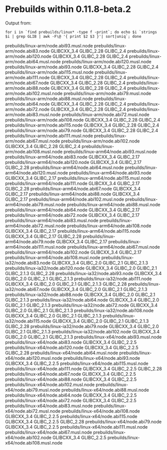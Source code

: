 # Prebuilds within 0.11.8-beta.2

Output from: 

```
for i in `find prebuilds/linux* -type f -print`; do echo $i `strings $i | grep GLIB | awk -F\@ '{ print $2 $3 }'| sort|uniq`; done
```

prebuilds/linux-arm/node.abi93.musl.node
prebuilds/linux-arm/node.abi83.node GLIBCXX_3.4 GLIBC_2.28 GLIBC_2.4
prebuilds/linux-arm/node.abi120.node GLIBCXX_3.4 GLIBC_2.28 GLIBC_2.4
prebuilds/linux-arm/node.abi64.musl.node
prebuilds/linux-arm/node.abi120.musl.node
prebuilds/linux-arm/node.abi93.node GLIBCXX_3.4 GLIBC_2.28 GLIBC_2.4
prebuilds/linux-arm/node.abi115.musl.node
prebuilds/linux-arm/node.abi111.node GLIBCXX_3.4 GLIBC_2.28 GLIBC_2.4
prebuilds/linux-arm/node.abi67.node GLIBCXX_3.4 GLIBC_2.28 GLIBC_2.4
prebuilds/linux-arm/node.abi88.node GLIBCXX_3.4 GLIBC_2.28 GLIBC_2.4
prebuilds/linux-arm/node.abi102.musl.node
prebuilds/linux-arm/node.abi79.musl.node
prebuilds/linux-arm/node.abi88.musl.node
prebuilds/linux-arm/node.abi64.node GLIBCXX_3.4 GLIBC_2.28 GLIBC_2.4
prebuilds/linux-arm/node.abi72.node GLIBCXX_3.4 GLIBC_2.28 GLIBC_2.4
prebuilds/linux-arm/node.abi83.musl.node
prebuilds/linux-arm/node.abi72.musl.node
prebuilds/linux-arm/node.abi108.node GLIBCXX_3.4 GLIBC_2.28 GLIBC_2.4
prebuilds/linux-arm/node.abi115.node GLIBCXX_3.4 GLIBC_2.28 GLIBC_2.4
prebuilds/linux-arm/node.abi79.node GLIBCXX_3.4 GLIBC_2.28 GLIBC_2.4
prebuilds/linux-arm/node.abi111.musl.node
prebuilds/linux-arm/node.abi67.musl.node
prebuilds/linux-arm/node.abi102.node GLIBCXX_3.4 GLIBC_2.28 GLIBC_2.4
prebuilds/linux-arm/node.abi108.musl.node
prebuilds/linux-arm64/node.abi93.musl.node
prebuilds/linux-arm64/node.abi83.node GLIBCXX_3.4 GLIBC_2.17
prebuilds/linux-arm64/node.abi120.node GLIBCXX_3.4 GLIBC_2.17 GLIBC_2.28
prebuilds/linux-arm64/node.abi64.musl.node
prebuilds/linux-arm64/node.abi120.musl.node
prebuilds/linux-arm64/node.abi93.node GLIBCXX_3.4 GLIBC_2.17
prebuilds/linux-arm64/node.abi115.musl.node
prebuilds/linux-arm64/node.abi111.node GLIBCXX_3.4 GLIBC_2.17 GLIBC_2.28
prebuilds/linux-arm64/node.abi67.node GLIBCXX_3.4 GLIBC_2.17
prebuilds/linux-arm64/node.abi88.node GLIBCXX_3.4 GLIBC_2.17
prebuilds/linux-arm64/node.abi102.musl.node
prebuilds/linux-arm64/node.abi79.musl.node
prebuilds/linux-arm64/node.abi88.musl.node
prebuilds/linux-arm64/node.abi64.node GLIBCXX_3.4 GLIBC_2.17
prebuilds/linux-arm64/node.abi72.node GLIBCXX_3.4 GLIBC_2.17
prebuilds/linux-arm64/node.abi83.musl.node
prebuilds/linux-arm64/node.abi72.musl.node
prebuilds/linux-arm64/node.abi108.node GLIBCXX_3.4 GLIBC_2.17
prebuilds/linux-arm64/node.abi115.node GLIBCXX_3.4 GLIBC_2.17 GLIBC_2.28
prebuilds/linux-arm64/node.abi79.node GLIBCXX_3.4 GLIBC_2.17
prebuilds/linux-arm64/node.abi111.musl.node
prebuilds/linux-arm64/node.abi67.musl.node
prebuilds/linux-arm64/node.abi102.node GLIBCXX_3.4 GLIBC_2.17
prebuilds/linux-arm64/node.abi108.musl.node
prebuilds/linux-ia32/node.abi83.node GLIBCXX_3.4 GLIBC_2.0 GLIBC_2.1 GLIBC_2.1.3
prebuilds/linux-ia32/node.abi120.node GLIBCXX_3.4 GLIBC_2.0 GLIBC_2.1 GLIBC_2.1.3 GLIBC_2.28
prebuilds/linux-ia32/node.abi93.node GLIBCXX_3.4 GLIBC_2.0 GLIBC_2.1 GLIBC_2.1.3
prebuilds/linux-ia32/node.abi111.node GLIBCXX_3.4 GLIBC_2.0 GLIBC_2.1 GLIBC_2.1.3 GLIBC_2.28
prebuilds/linux-ia32/node.abi67.node GLIBCXX_3.4 GLIBC_2.0 GLIBC_2.1 GLIBC_2.1.3
prebuilds/linux-ia32/node.abi88.node GLIBCXX_3.4 GLIBC_2.0 GLIBC_2.1 GLIBC_2.1.3
prebuilds/linux-ia32/node.abi64.node GLIBCXX_3.4 GLIBC_2.0 GLIBC_2.1 GLIBC_2.1.3
prebuilds/linux-ia32/node.abi72.node GLIBCXX_3.4 GLIBC_2.0 GLIBC_2.1 GLIBC_2.1.3
prebuilds/linux-ia32/node.abi108.node GLIBCXX_3.4 GLIBC_2.0 GLIBC_2.1 GLIBC_2.1.3
prebuilds/linux-ia32/node.abi115.node GLIBCXX_3.4 GLIBC_2.0 GLIBC_2.1 GLIBC_2.1.3 GLIBC_2.28
prebuilds/linux-ia32/node.abi79.node GLIBCXX_3.4 GLIBC_2.0 GLIBC_2.1 GLIBC_2.1.3
prebuilds/linux-ia32/node.abi102.node GLIBCXX_3.4 GLIBC_2.0 GLIBC_2.1 GLIBC_2.1.3
prebuilds/linux-x64/node.abi93.musl.node
prebuilds/linux-x64/node.abi83.node GLIBCXX_3.4 GLIBC_2.2.5
prebuilds/linux-x64/node.abi120.node GLIBCXX_3.4 GLIBC_2.2.5 GLIBC_2.28
prebuilds/linux-x64/node.abi64.musl.node
prebuilds/linux-x64/node.abi120.musl.node
prebuilds/linux-x64/node.abi93.node GLIBCXX_3.4 GLIBC_2.2.5
prebuilds/linux-x64/node.abi115.musl.node
prebuilds/linux-x64/node.abi111.node GLIBCXX_3.4 GLIBC_2.2.5 GLIBC_2.28
prebuilds/linux-x64/node.abi67.node GLIBCXX_3.4 GLIBC_2.2.5
prebuilds/linux-x64/node.abi88.node GLIBCXX_3.4 GLIBC_2.2.5
prebuilds/linux-x64/node.abi102.musl.node
prebuilds/linux-x64/node.abi79.musl.node
prebuilds/linux-x64/node.abi88.musl.node
prebuilds/linux-x64/node.abi64.node GLIBCXX_3.4 GLIBC_2.2.5
prebuilds/linux-x64/node.abi72.node GLIBCXX_3.4 GLIBC_2.2.5
prebuilds/linux-x64/node.abi83.musl.node
prebuilds/linux-x64/node.abi72.musl.node
prebuilds/linux-x64/node.abi108.node GLIBCXX_3.4 GLIBC_2.2.5
prebuilds/linux-x64/node.abi115.node GLIBCXX_3.4 GLIBC_2.2.5 GLIBC_2.28
prebuilds/linux-x64/node.abi79.node GLIBCXX_3.4 GLIBC_2.2.5
prebuilds/linux-x64/node.abi111.musl.node
prebuilds/linux-x64/node.abi67.musl.node
prebuilds/linux-x64/node.abi102.node GLIBCXX_3.4 GLIBC_2.2.5
prebuilds/linux-x64/node.abi108.musl.node